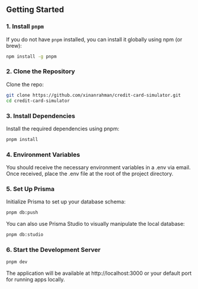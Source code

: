 ## Getting Started

### 1. Install `pnpm`

If you do not have `pnpm` installed, you can install it globally using npm (or brew):

```bash
npm install -g pnpm
```
### 2. Clone the Repository

Clone the repo:

```bash
git clone https://github.com/xinanrahman/credit-card-simulator.git
cd credit-card-simulator
```

### 3. Install Dependencies
Install the required dependencies using pnpm:
```bash
pnpm install
```

### 4. Environment Variables
You should receive the necessary environment variables in a .env via email. Once received, place the .env file at the root of the project directory.


### 5. Set Up Prisma
Initialize Prisma to set up your database schema:
```bash
pnpm db:push
```
You can also use Prisma Studio to visually manipulate the local database:
```bash
pnpm db:studio
```

### 6. Start the Development Server
```bash
pnpm dev
```
The application will be available at http://localhost:3000 or your default port for running apps locally.



